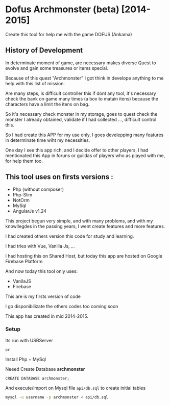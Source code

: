 # Dofus Archmonster (beta) [2014-2015]

Create this tool for help me with the game DOFUS (Ankama)

## History of Development

In determinate moment of game, are necessary makes diverse Quest to evolve and gain some treasures or items special.

Because of this quest "Archmonster" I got think in develope anything to me help with this list of mission.

Are many steps, is difficult controller this if dont any tool, it's necessary check the bank on game many times (a box to matain itens) because the characters have a limit the itens on bag.

So it's necessary check monster in my storage, goes to quest check the monster I already obtained, validate if I had collected ..., difficult control this.

So I had create this APP for my use only, I goes develepping many features in determinate time wiht my necessities.

One day I see this app rich, and I decide offer to other players, I had mentionated this App in foruns or guildas of players who as played with me, for help them too.

## This tool uses on firsts versions :

- Php (without composer)
- Php-Slim
- NotOrm
- MySql
- AngularJs v1.24


This project begun very simple, and with many problems, and  with my knowllegdes in the passing years, I went create features and more features.

I had created others version this code for study and learning.

I had tries with Vue, Vanilla Js, ...

I had hosting this on Shared Host, but today this app are hosted on Google Firebase Platform

And now today this tool only uses:

- VanilaJS
- Firebase

This are is my firsts version of code

I go disponibilizate the others codes too coming soon

This app has created in mid 2014-2015.

### Setup
Its run with USBServer 

`or`

Install Php + MySql

Neeed Create Database **archmonster**

```mysql
CREATE DATABASE archmonster;
```

And execute/import on Mysql file `api/db.sql` to create initial tables 

```bash
mysql -u username -p archmonster < api/db.sql
```

